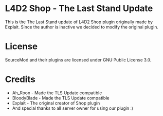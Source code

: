 # L4D2 Shop - The Last Stand Update
This is the The Last Stand update of L4D2 Shop plugin originally made by Explait.
Since the author is inactive we decided to modify the original plugin.

# License
SourceMod and their plugins are licensed under GNU Public License 3.0.

# Credits
* Ah_Roon - Made the TLS Update compatible
* BloodyBlade - Made the TLS Update compatible
* Explait - The original creator of Shop plugin
* And special thanks to all server owner for using our plugin :)
